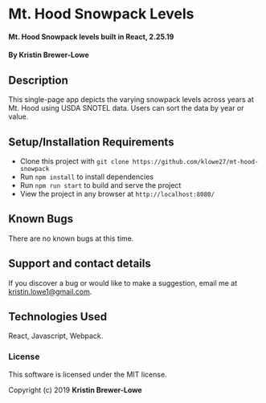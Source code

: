 # Mt. Hood Snowpack Levels

#### Mt. Hood Snowpack levels built in React, 2.25.19

#### By Kristin Brewer-Lowe

## Description

This single-page app depicts the varying snowpack levels across years at Mt. Hood using USDA SNOTEL data. Users can sort the data by year or value. 

## Setup/Installation Requirements

* Clone this project with `git clone https://github.com/klowe27/mt-hood-snowpack`
* Run `npm install` to install dependencies
* Run `npm run start` to build and serve the project
* View the project in any browser at `http://localhost:8080/`

## Known Bugs

There are no known bugs at this time.

## Support and contact details

If you discover a bug or would like to make a suggestion, email me at kristin.lowe1@gmail.com.

## Technologies Used

React, Javascript, Webpack.

### License

This software is licensed under the MIT license.

Copyright (c) 2019 **Kristin Brewer-Lowe**
